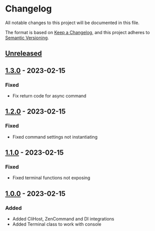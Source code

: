 # Changelog

All notable changes to this project will be documented in this file.

The format is based on [Keep a Changelog](https://keepachangelog.com/en/1.0.0/),
and this project adheres to [Semantic Versioning](https://semver.org/spec/v2.0.0.html).

## [Unreleased]

## [1.3.0] - 2023-02-15

### Fixed

- Fix return code for async command

## [1.2.0] - 2023-02-15

### Fixed

- Fixed command settings not instantiating

## [1.1.0] - 2023-02-15

### Fixed

- Fixed terminal functions not exposing

## [1.0.0] - 2023-02-15

### Added
- Added CliHost, ZenCommand and DI integrations
- Added Terminal class to work with console

[Unreleased]: https://github.com/ZenExtensions/spectre-console/compare/1.3.0...HEAD
[1.3.0]: https://github.com/ZenExtensions/spectre-console/compare/1.2.0...1.3.0
[1.2.0]: https://github.com/ZenExtensions/spectre-console/compare/1.1.0...1.2.0
[1.1.0]: https://github.com/ZenExtensions/spectre-console/compare/1.0.0...1.1.0
[1.0.0]: https://github.com/ZenExtensions/spectre-console/releases/tag/1.0.0